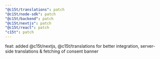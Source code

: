 ```yaml
---
"@c15t/translations": patch
"@c15t/node-sdk": patch
"@c15t/backend": patch
"@c15t/nextjs": patch
"@c15t/react": patch
"c15t": patch
---
```


feat: added @c15t/nextjs, @c15t/translations for better integration, server-side translations & fetching of consent banner
